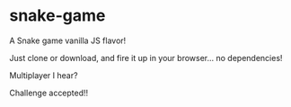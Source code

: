 # snake-game
A Snake game vanilla JS flavor!

Just clone or download, and fire it up in your browser... no dependencies!

Multiplayer I hear?

Challenge accepted!!
